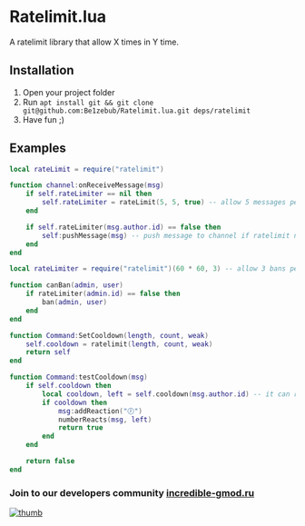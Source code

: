 # Ratelimit.lua

A ratelimit library that allow X times in Y time.

## Installation

1. Open your project folder
2. Run `apt install git && git clone git@github.com:Be1zebub/Ratelimit.lua.git deps/ratelimit`
3. Have fun ;)

## Examples

```lua
local rateLimit = require("ratelimit")

function channel:onReceiveMessage(msg)
	if self.rateLimiter == nil then
		self.rateLimiter = rateLimit(5, 5, true) -- allow 5 messages per 5 seconds per channel (ratelimiter storage is weak in this case)
	end

	if self.rateLimiter(msg.author.id) == false then
		self:pushMessage(msg) -- push message to channel if ratelimit not reached
	end
end
```

```lua
local rateLimiter = require("ratelimit")(60 * 60, 3) -- allow 3 bans per 1 hour

function canBan(admin, user)
	if rateLimiter(admin.id) == false then
		ban(admin, user)
	end
end
```
```lua
function Command:SetCooldown(length, count, weak)
	self.cooldown = ratelimit(length, count, weak)
	return self
end

function Command:testCooldown(msg)
	if self.cooldown then
		local cooldown, left = self.cooldown(msg.author.id) -- it can return time before cooldown ends
		if cooldown then
			msg:addReaction("🕖")
			numberReacts(msg, left)
			return true
		end
	end

	return false
end
```

### Join to our developers community [incredible-gmod.ru](https://discord.incredible-gmod.ru)
[![thumb](https://i.imgur.com/LYGqTnx.png)](https://discord.incredible-gmod.ru)
